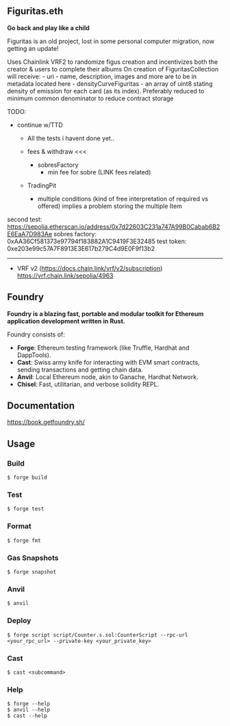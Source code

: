 ## Figuritas.eth
**Go back and play like a child**

Figuritas is an old project, lost in some personal computer migration, now getting an update!

Uses Chainlink VRF2 to randomize figus creation and incentivizes both the creator & users to complete their albums 
On creation of FiguritasCollection will receive:
    - uri
        - name, description, images and more are to be in metadata located here
    - densityCurveFiguritas
        - an array of uint8 stating density of emission for each card (as its index). Preferably reduced to minimum common denominator to reduce contract storage


TODO:
- continue w/TTD
    - All the tests i havent done yet..
    
    - fees & withdraw                   <<<
        - sobresFactory 
            - min fee for sobre (LINK fees related)
    
    - TradingPit
        - multiple conditions
            (kind of free interpretation of required vs offered)
            implies a problem storing the multiple Item

second test: https://sepolia.etherscan.io/address/0x7d22603C231a747A99B0Cabab6B2E6EaA7D983Ae
    sobres factory: 0xAA36Cf581373e97794f183882A1C9419F3E32485
test token: 0xe203e99c57A7F8913E3E617b279C4d9E0F9f13b2

-----------------------------------------------------------
- VRF v2 (https://docs.chain.link/vrf/v2/subscription)
https://vrf.chain.link/sepolia/4963




## Foundry

**Foundry is a blazing fast, portable and modular toolkit for Ethereum application development written in Rust.**

Foundry consists of:

-   **Forge**: Ethereum testing framework (like Truffle, Hardhat and DappTools).
-   **Cast**: Swiss army knife for interacting with EVM smart contracts, sending transactions and getting chain data.
-   **Anvil**: Local Ethereum node, akin to Ganache, Hardhat Network.
-   **Chisel**: Fast, utilitarian, and verbose solidity REPL.

## Documentation

https://book.getfoundry.sh/

## Usage

### Build

```shell
$ forge build
```

### Test

```shell
$ forge test
```

### Format

```shell
$ forge fmt
```

### Gas Snapshots

```shell
$ forge snapshot
```

### Anvil

```shell
$ anvil
```

### Deploy

```shell
$ forge script script/Counter.s.sol:CounterScript --rpc-url <your_rpc_url> --private-key <your_private_key>
```

### Cast

```shell
$ cast <subcommand>
```

### Help

```shell
$ forge --help
$ anvil --help
$ cast --help
```
